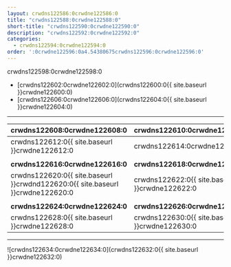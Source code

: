 ```yaml
---
layout: crwdns122586:0crwdne122586:0
title: "crwdns122588:0crwdne122588:0"
short-title: "crwdns122590:0crwdne122590:0"
description: "crwdns122592:0crwdne122592:0"
categories:
  - crwdns122594:0crwdne122594:0
order: ':0crwdne122596:0a4.54380675crwdns122596:0crwdne122596:0'
---
```

crwdns122598:0crwdne122598:0

- [crwdns122602:0crwdne122602:0](crwdns122600:0{{ site.baseurl }}crwdne122600:0)
- [crwdns122606:0crwdne122606:0](crwdns122604:0{{ site.baseurl }}crwdne122604:0)

<hr />

| crwdns122608:0crwdne122608:0                                                   | crwdns122610:0crwdne122610:0                   |
| ------------------------------------------------------------------------------ | ---------------------------------------------- |
| crwdns122612:0{{ site.baseurl }}crwdne122612:0                                 | crwdns122614:0crwdne122614:0                   |
|                                                                                |                                                |
| **crwdns122616:0crwdne122616:0**                                               | **crwdns122618:0crwdne122618:0**               |
| crwdns122620:0{{ site.baseurl }}crwdnd122620:0{{ site.baseurl }}crwdne122620:0 | crwdns122622:0{{ site.baseurl }}crwdne122622:0 |
|                                                                                |                                                |
| **crwdns122624:0crwdne122624:0**                                               | **crwdns122626:0crwdne122626:0**               |
| crwdns122628:0{{ site.baseurl }}crwdne122628:0                                 | crwdns122630:0{{ site.baseurl }}crwdne122630:0 |

<hr />

![crwdns122634:0crwdne122634:0](crwdns122632:0{{ site.baseurl }}crwdne122632:0)